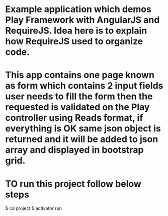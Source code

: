 # Example application which demos Play Framework with AngularJS and RequireJS. Idea here is to explain how RequireJS used to organize code.

# This app contains one page known as form which contains 2 input fields user needs to fill the form then the requested is validated on the Play controller using Reads format, if everything is OK same json object is returned and it will be added to json array and displayed in bootstrap grid.

# TO run this project follow below steps

$ cd project
$ activator run
